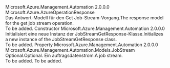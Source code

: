 <Type Name="JobStreamGetResponse" FullName="Microsoft.Azure.Management.Automation.Models.JobStreamGetResponse">
  <TypeSignature Language="C#" Value="public class JobStreamGetResponse : Microsoft.Azure.AzureOperationResponse" />
  <TypeSignature Language="ILAsm" Value=".class public auto ansi beforefieldinit JobStreamGetResponse extends Microsoft.Azure.AzureOperationResponse" />
  <TypeSignature Language="DocId" Value="T:Microsoft.Azure.Management.Automation.Models.JobStreamGetResponse" />
  <TypeSignature Language="VB.NET" Value="Public Class JobStreamGetResponse&#xA;Inherits AzureOperationResponse" />
  <TypeSignature Language="F#" Value="type JobStreamGetResponse = class&#xA;    inherit AzureOperationResponse" />
  <AssemblyInfo>
    <AssemblyName>Microsoft.Azure.Management.Automation</AssemblyName>
    <AssemblyVersion>2.0.0.0</AssemblyVersion>
  </AssemblyInfo>
  <Base>
    <BaseTypeName>Microsoft.Azure.AzureOperationResponse</BaseTypeName>
  </Base>
  <Interfaces />
  <Docs>
    <summary>
            <span data-ttu-id="f3ff6-101">Das Antwort-Modell für den Get Job-Stream-Vorgang.</span><span class="sxs-lookup"><span data-stu-id="f3ff6-101">The response model for the get job stream operation.</span></span>
            </summary>
    <remarks>To be added.</remarks>
  </Docs>
  <Members>
    <Member MemberName=".ctor">
      <MemberSignature Language="C#" Value="public JobStreamGetResponse ();" />
      <MemberSignature Language="ILAsm" Value=".method public hidebysig specialname rtspecialname instance void .ctor() cil managed" />
      <MemberSignature Language="DocId" Value="M:Microsoft.Azure.Management.Automation.Models.JobStreamGetResponse.#ctor" />
      <MemberSignature Language="VB.NET" Value="Public Sub New ()" />
      <MemberType>Constructor</MemberType>
      <AssemblyInfo>
        <AssemblyName>Microsoft.Azure.Management.Automation</AssemblyName>
        <AssemblyVersion>2.0.0.0</AssemblyVersion>
      </AssemblyInfo>
      <Parameters />
      <Docs>
        <summary>
            <span data-ttu-id="f3ff6-102">Initialisiert eine neue Instanz der JobStreamGetResponse-Klasse.</span><span class="sxs-lookup"><span data-stu-id="f3ff6-102">Initializes a new instance of the JobStreamGetResponse class.</span></span>
            </summary>
        <remarks>To be added.</remarks>
      </Docs>
    </Member>
    <Member MemberName="JobStream">
      <MemberSignature Language="C#" Value="public Microsoft.Azure.Management.Automation.Models.JobStream JobStream { get; set; }" />
      <MemberSignature Language="ILAsm" Value=".property instance class Microsoft.Azure.Management.Automation.Models.JobStream JobStream" />
      <MemberSignature Language="DocId" Value="P:Microsoft.Azure.Management.Automation.Models.JobStreamGetResponse.JobStream" />
      <MemberSignature Language="VB.NET" Value="Public Property JobStream As JobStream" />
      <MemberSignature Language="F#" Value="member this.JobStream : Microsoft.Azure.Management.Automation.Models.JobStream with get, set" Usage="Microsoft.Azure.Management.Automation.Models.JobStreamGetResponse.JobStream" />
      <MemberType>Property</MemberType>
      <AssemblyInfo>
        <AssemblyName>Microsoft.Azure.Management.Automation</AssemblyName>
        <AssemblyVersion>2.0.0.0</AssemblyVersion>
      </AssemblyInfo>
      <ReturnValue>
        <ReturnType>Microsoft.Azure.Management.Automation.Models.JobStream</ReturnType>
      </ReturnValue>
      <Docs>
        <summary>
            <span data-ttu-id="f3ff6-103">Optional.</span><span class="sxs-lookup"><span data-stu-id="f3ff6-103">Optional.</span></span> <span data-ttu-id="f3ff6-104">Ein auftragsdatenstrom.</span><span class="sxs-lookup"><span data-stu-id="f3ff6-104">A job stream.</span></span>
            </summary>
        <value>To be added.</value>
        <remarks>To be added.</remarks>
      </Docs>
    </Member>
  </Members>
</Type>